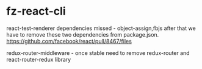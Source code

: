 # fz-react-cli

react-test-renderer dependencies missed - object-assign,fbjs after that we have to remove these two dependencies from package.json. 
https://github.com/facebook/react/pull/8467/files

redux-router-middleware - once stable need to remove redux-router and react-router-redux library


